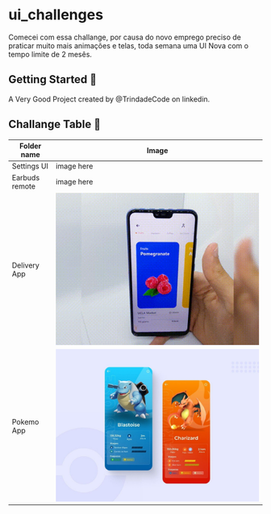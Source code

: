 # ui_challenges

Comecei com essa challange, por causa do novo emprego
preciso de praticar muito mais animações e telas, toda semana uma UI Nova
com o tempo limite de 2 mesês.

## Getting Started 🚀

A Very Good Project created by @TrindadeCode on linkedin.

## Challange Table 🚀

| Folder name | Image |
| ------ | ------ |
| Settings UI | image here |
| Earbuds remote | image here |
| Delivery App | ![Image](images/delivery.gif) |
| Pokemo App | ![Image](images/pokemon_ui.jfif) |
